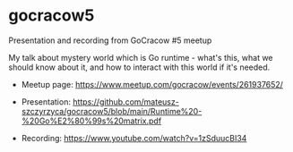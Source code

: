 # gocracow5
Presentation and recording from GoCracow #5 meetup

My talk about mystery world which is Go runtime - what's this, what we should know about it, and how to interact with this world if it's needed.

- Meetup page: https://www.meetup.com/gocracow/events/261937652/

- Presentation: https://github.com/mateusz-szczyrzyca/gocracow5/blob/main/Runtime%20-%20Go%E2%80%99s%20matrix.pdf

- Recording: https://www.youtube.com/watch?v=1zSduucBI34 
